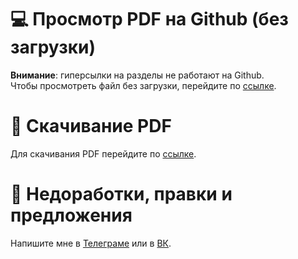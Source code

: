 # 💻 Просмотр PDF на Github (без загрузки)

**Внимание**: гиперсылки на разделы не работают на Github.  
Чтобы просмотреть файл без загрузки, перейдите по [ссылке](https://github.com/danilshvalov/math-synopsis-term-2/blob/main/main.pdf).

# 💾 Скачивание PDF

Для скачивания PDF перейдите по [ссылке](https://github.com/danilshvalov/math-synopsis-term-2/raw/main/main.pdf).

# 🚧 Недоработки, правки и предложения
Напишите мне в [Телеграме](https://t.me/danilshvalov) или в [ВК](https://vk.com/danilshvalov).
